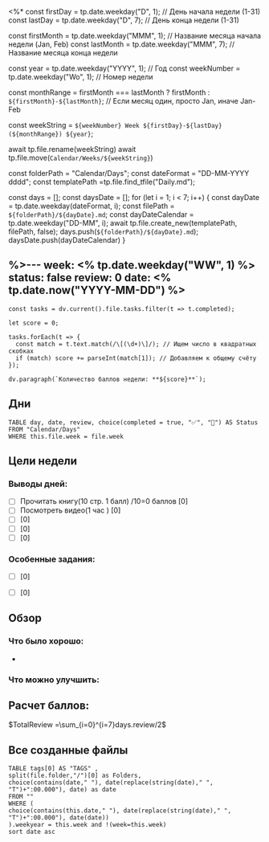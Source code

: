 <%*
const firstDay = tp.date.weekday("D", 1); // День начала недели (1-31)
const lastDay = tp.date.weekday("D", 7); // День конца недели (1-31)

const firstMonth = tp.date.weekday("MMM", 1); // Название месяца начала недели (Jan, Feb)
const lastMonth = tp.date.weekday("MMM", 7); // Название месяца конца недели

const year = tp.date.weekday("YYYY", 1); // Год
const weekNumber = tp.date.weekday("Wo", 1); // Номер недели

const monthRange = firstMonth === lastMonth ? firstMonth : `${firstMonth}-${lastMonth}`; // Если месяц один, просто Jan, иначе Jan-Feb

const weekString = `${weekNumber} Week ${firstDay}-${lastDay} (${monthRange}) ${year}`;


await tp.file.rename(weekString)
await tp.file.move(`Calendar/Weeks/${weekString}`)

const folderPath = "Calendar/Days"; 
const dateFormat = "DD-MM-YYYY dddd";
const templatePath =tp.file.find_tfile("Daily.md");

const days = [];
const daysDate = [];
for (let i = 1; i < 7; i++) {
    const dayDate = tp.date.weekday(dateFormat, i);
    const filePath = `${folderPath}/${dayDate}.md`;
	const dayDateCalendar = tp.date.weekday("DD-MM", i);
    await tp.file.create_new(templatePath, filePath, false);
    days.push(`${folderPath}/${dayDate}.md`);
    daysDate.push(dayDateCalendar)
}

%>---
week: <%  tp.date.weekday("WW", 1) %>
status: false
review: 0
date: <% tp.date.now("YYYY-MM-DD") %>
---
```dataviewjs
const tasks = dv.current().file.tasks.filter(t => t.completed);

let score = 0;

tasks.forEach(t => {
  const match = t.text.match(/\[(\d+)\]/); // Ищем число в квадратных скобках
  if (match) score += parseInt(match[1]); // Добавляем к общему счёту
});

dv.paragraph(`Количество баллов недели: **${score}**`);
```
## Дни
```dataview
TABLE day, date, review, choice(completed = true, "✅", "🔄") AS Status
FROM "Calendar/Days" 
WHERE this.file.week = file.week
```

## Цели недели

### Выводы дней:
- [ ] Прочитать книгу(10 стр. 1 балл)  /10=0 баллов [0]
- [ ] Посмотреть видео(1 час ) [0]
- [ ] [0]
- [ ] [0]
- [ ] [0]
### Особенные задания:
- [ ] [0]
- [ ] [0]




## Обзор

### Что было хорошо:
 - 



### Что можно улучшить:



## Расчет баллов:
$TotalReview =\sum_{i=0}^{i=7}days.review/2$

## Все созданные файлы
```dataview
TABLE tags[0] AS "TAGS" ,
split(file.folder,"/")[0] as Folders,
choice(contains(date," "), date(replace(string(date)," ", "T")+":00.000"), date) as date
FROM ""
WHERE (
choice(contains(this.date," "), date(replace(string(date)," ", "T")+":00.000"), date(date))
).weekyear = this.week and !(week=this.week)
sort date asc
```
